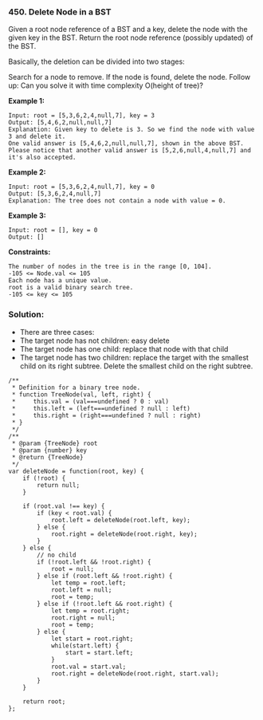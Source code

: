 ### 450. Delete Node in a BST

Given a root node reference of a BST and a key, delete the node with the given key in the BST. Return the root node reference (possibly updated) of the BST.

Basically, the deletion can be divided into two stages:

Search for a node to remove.
If the node is found, delete the node.
Follow up: Can you solve it with time complexity O(height of tree)? 

**Example 1:**
```
Input: root = [5,3,6,2,4,null,7], key = 3
Output: [5,4,6,2,null,null,7]
Explanation: Given key to delete is 3. So we find the node with value 3 and delete it.
One valid answer is [5,4,6,2,null,null,7], shown in the above BST.
Please notice that another valid answer is [5,2,6,null,4,null,7] and it's also accepted.
```

**Example 2:**
```
Input: root = [5,3,6,2,4,null,7], key = 0
Output: [5,3,6,2,4,null,7]
Explanation: The tree does not contain a node with value = 0.
```

**Example 3:**
```
Input: root = [], key = 0
Output: []
``` 

**Constraints:**
```
The number of nodes in the tree is in the range [0, 104].
-105 <= Node.val <= 105
Each node has a unique value.
root is a valid binary search tree.
-105 <= key <= 105
```

### Solution:
- There are three cases:
- The target node has not children: easy delete
- The target node has one child: replace that node with that child
- The target node has two children: replace the target with the smallest child on its right subtree. Delete the smallest child on the right subtree.

```
/**
 * Definition for a binary tree node.
 * function TreeNode(val, left, right) {
 *     this.val = (val===undefined ? 0 : val)
 *     this.left = (left===undefined ? null : left)
 *     this.right = (right===undefined ? null : right)
 * }
 */
/**
 * @param {TreeNode} root
 * @param {number} key
 * @return {TreeNode}
 */
var deleteNode = function(root, key) {
    if (!root) {
        return null;
    }
    
    if (root.val !== key) {
        if (key < root.val) {
            root.left = deleteNode(root.left, key);
        } else {
            root.right = deleteNode(root.right, key);
        }
    } else {
        // no child
        if (!root.left && !root.right) {
            root = null;
        } else if (root.left && !root.right) {
            let temp = root.left;
            root.left = null;
            root = temp;
        } else if (!root.left && root.right) {
            let temp = root.right;
            root.right = null;
            root = temp;
        } else {
            let start = root.right;
            while(start.left) {
                start = start.left;
            }
            root.val = start.val;
            root.right = deleteNode(root.right, start.val);
        }
    }
    
    return root;
};
```
